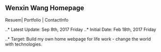 ## Wenxin Wang Homepage

Resuem| Portfolio | ContactInfo


..* Latest Update: Sep 8th, 2017 Friday
..* Initial Date: Feb 18th, 2017 Friday

..* Target: Build my own home webpage for life work - change the world with technologies.

